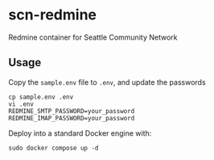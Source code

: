 # scn-redmine
Redmine container for Seattle Community Network

## Usage

Copy the `sample.env` file to `.env`, and update the passwords
    
    cp sample.env .env
    vi .env
    REDMINE_SMTP_PASSWORD=your_password
    REDMINE_IMAP_PASSWORD=your_password

Deploy into a standard Docker engine with:
    
    sudo docker compose up -d
